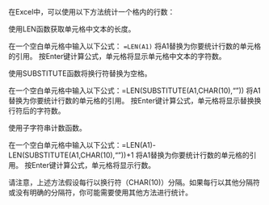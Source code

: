 在Excel中，可以使用以下方法统计一个格内的行数：


使用LEN函数获取单元格中文本的长度。

在一个空白单元格中输入以下公式：
`=LEN(A1)`
将A1替换为你要统计行数的单元格的引用。
按Enter键计算公式，单元格将显示单元格中文本的字符数。



使用SUBSTITUTE函数将换行符替换为空格。

在一个空白单元格中输入以下公式：=LEN(SUBSTITUTE(A1,CHAR(10),“”))
将A1替换为你要统计行数的单元格的引用。
按Enter键计算公式，单元格将显示替换换行符后的字符数。



使用子字符串计数函数。

在一个空白单元格中输入以下公式：=LEN(A1)-LEN(SUBSTITUTE(A1,CHAR(10),“”))+1
将A1替换为你要统计行数的单元格的引用。
按Enter键计算公式，单元格将显示行数。



请注意，上述方法假设每行以换行符（CHAR(10)）分隔。如果每行以其他分隔符或没有明确的分隔符，你可能需要使用其他方法进行统计。
